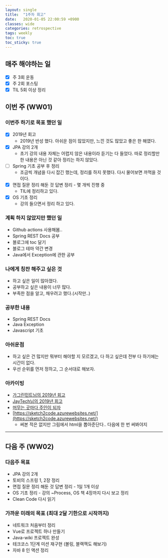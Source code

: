 ```yaml
---
layout: single
title:  "1주차 회고"
date:   2020-01-05 22:00:59 +0900
classes: wide
categories: retrospective
tags: weekly
toc: true
toc_sticky: true
---
```


## 매주 해야하는 일

- [x] 주 3회 운동
- [x] 주 2회 포스팅
- [x] TIL 5회 이상 정리

## 이번 주 (WW01)

### 이번주 하기로 목표 했던 일

- [x] 2019년 회고
  - 2019년 반성 했다. 아쉬운 점이 많았지만, 느낀 것도 많았고 좋은 한 해였다.
- [x] JPA 강의 2개
  - 초기 강의 내용 자체는 어렵지 않은 내용이라 듣기는 다 들었다. 따로 정리할만한 내용은 아닌 것 같아 정리는 하지 않았다.
- [ ] Spring 기초 공부 후 정리
  - 조금씩 개념을 다시 잡긴 했는데, 정리를 하지 못했다. 다시 물어보면 까먹을 것이다.
- [x] 면접 질문 정리 해둔 것 답변 정리 - 몇 개씩 진행 중
  - TIL에 정리하고 있다.
- [x] OS 기초 정리
  - 강의 들으면서 정리 하고 있다.

### 계획 하지 않았지만 했던 일

- Github actions 사용해봄..
- Spring REST Docs 공부
- 블로그에 toc 달기
- 블로그 테마 약간 변경
- Java에서 Exception에 관한 공부

### 나에게 칭찬 해주고 싶은 것

- 하고 싶은 일이 많아졌다.
- 공부하고 싶은 내용이 너무 많다.
- 부족한 점을 알고, 채우려고 했다.(시작만..)

### 공부한 내용

- Spring REST Docs
- Java Exception
- Javascript 기초

### 아쉬운점

- 하고 싶은 건 많지만 뭐부터 해야할 지 모르겠고, 다 하고 싶은데 전부 다 하기에는 시간이 없다.
- 우선 순위를 먼저 정하고, 그 순서대로 해보자.

### 아카이빙

- [가그린민트님의 2019년 회고](https://brainbackdoor.tistory.com/135)
- [JayTech님의 2019년 회고](https://pjh3749.tistory.com/278)
- [머무는 곳마다 주인이 되자](https://brunch.co.kr/@kozzangnim/379)
- [https://sketch2code.azurewebsites.net/](https://sketch2code.azurewebsites.net/)
  - 써본 적은 없지만 그림에서 html을 뽑아준단다.. 다음에 한 번 써봐야지

---

## 다음 주 (WW02)

### 다음주 목표

- JPA 강의 2개
- 토비의 스프링 1, 2장 정리
- 면접 질문 정리 해둔 것 답변 정리 - 1일 1개 이상
- OS 기초 정리 - 강의 ~Process, OS 책 4장까지 다시 보고 정리
- Clean Code 다시 읽기

### 가까운 미래의 목표 (최대 2달 기한으로 시작까지)

- 네트워크 처음부터 정리
- Vue로 프로젝트 하나 만들기
- Java-wiki 프로젝트 완성
- 테크코스 1단계 미션 재구현 (볼링, 블랙잭도 해보기)
- 자바 8 인 액션 정리
